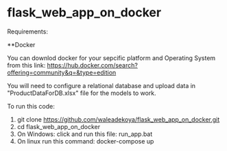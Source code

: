 # flask_web_app_on_docker

Requirements:

**Docker

You can downlod docker for your sepcific platform and Operating System from this link:
https://hub.docker.com/search?offering=community&q=&type=edition

You will need to configure a relational database and upload data in "ProductDataForDB.xlsx" file for the models to work.


To run this code:

1. git clone https://github.com/waleadekoya/flask_web_app_on_docker.git
2. cd flask_web_app_on_docker
3. On Windows: click and run this file: run_app.bat
4. On linux run this command: docker-compose up


